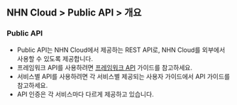 ## NHN Cloud > Public API > 개요

### Public API
- Public API는 NHN Cloud에서 제공하는 REST API로, NHN Cloud를 외부에서 사용할 수 있도록 제공합니다.
- 프레임워크 API를 사용하려면 [프레임워크 API](framework-api.md) 가이드를 참고하세요.
- 서비스별 API를 사용하려면 각 서비스별 제공되는 사용자 가이드에서 API 가이드를 참고하세요.
- API 인증은 각 서비스마다 다르게 제공하고 있습니다.
